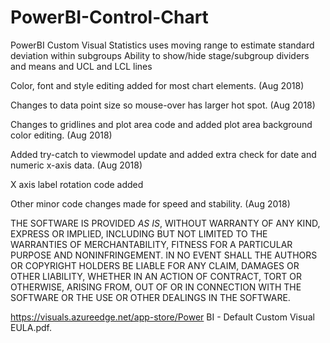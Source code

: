 # PowerBI-Control-Chart
PowerBI Custom Visual
Statistics uses moving range to estimate standard deviation within subgroups
Ability to show/hide stage/subgroup dividers and means and UCL and LCL lines

Color, font and style editing added for most chart elements. (Aug 2018)

Changes to data point size so mouse-over has larger hot spot. (Aug 2018)

Changes to gridlines and plot area code and added plot area background color editing. (Aug 2018)

Added try-catch to viewmodel update and added extra check for date and numeric x-axis data. (Aug 2018)

X axis label rotation code added

Other minor code changes made for speed and stability. (Aug 2018)


THE SOFTWARE IS PROVIDED *AS IS*, WITHOUT WARRANTY OF ANY KIND, EXPRESS OR 
IMPLIED, INCLUDING BUT NOT LIMITED TO THE WARRANTIES OF MERCHANTABILITY, 
FITNESS FOR A PARTICULAR PURPOSE AND NONINFRINGEMENT. IN NO EVENT SHALL THE 
AUTHORS OR COPYRIGHT HOLDERS BE LIABLE FOR ANY CLAIM, DAMAGES OR OTHER 
LIABILITY, WHETHER IN AN ACTION OF CONTRACT, TORT OR OTHERWISE, ARISING FROM,
OUT OF OR IN CONNECTION WITH THE SOFTWARE OR THE USE OR OTHER DEALINGS IN
THE SOFTWARE.


https://visuals.azureedge.net/app-store/Power BI - Default Custom Visual EULA.pdf.
